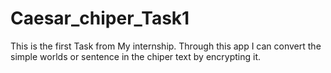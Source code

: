 # Caesar_chiper_Task1
This is the first Task from My internship. Through this app I can convert the simple worlds or sentence in the chiper text by encrypting it.
